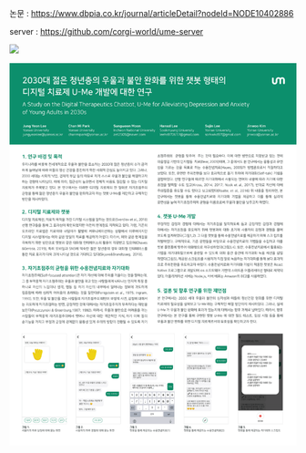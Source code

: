 
논문 : https://www.dbpia.co.kr/journal/articleDetail?nodeId=NODE10402886
<br/>

server : https://github.com/corgi-world/ume-server

<img src="./ume-preview.gif" width="40%" />

![poster](./ume-poster.png)
